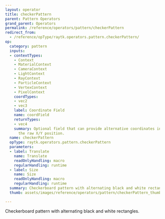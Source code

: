 ```yaml
---
layout: operator
title: checkerPattern
parent: Pattern Operators
grand_parent: Operators
permalink: /reference/operators/pattern/checkerPattern
redirect_from:
  - /reference/opType/raytk.operators.pattern.checkerPattern/
op:
  category: pattern
  inputs:
  - contextTypes:
    - Context
    - MaterialContext
    - CameraContext
    - LightContext
    - RayContext
    - ParticleContext
    - VertexContext
    - PixelContext
    coordTypes:
    - vec2
    - vec3
    label: Coordinate Field
    name: coordField
    returnTypes:
    - vec4
    summary: Optional field that can provide alternative coordinates instead of using
      the raw X/Y position.
  name: checkerPattern
  opType: raytk.operators.pattern.checkerPattern
  parameters:
  - label: Translate
    name: Translate
    readOnlyHandling: macro
    regularHandling: runtime
  - label: Size
    name: Size
    readOnlyHandling: macro
    regularHandling: runtime
  summary: Checkerboard pattern with alternating black and white rectangles.
  thumb: assets/images/reference/operators/pattern/checkerPattern_thumb.png

---
```



Checkerboard pattern with alternating black and white rectangles.